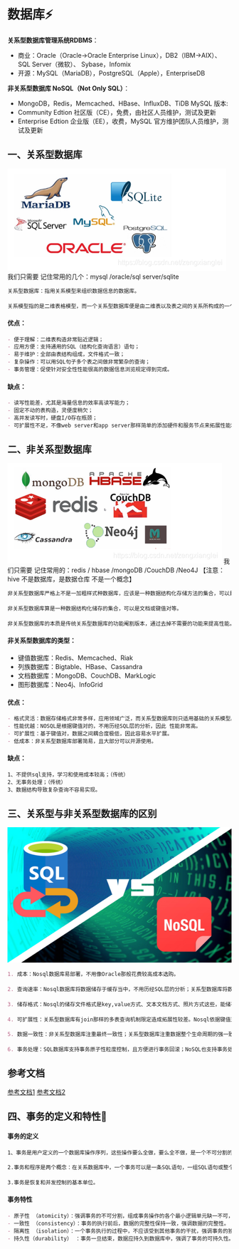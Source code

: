 # 数据库⚡️

**关系型数据库管理系统RDBMS**：

- 商业：Oracle（Oracle->Oracle Enterprise Linux），DB2（IBM->AIX）、SQL Server（微软）、
  Sybase，Infomix
- 开源：MySQL（MariaDB），PostgreSQL（Apple），EnterpriseDB

**非关系型数据库 NoSQL（Not Only SQL）**：

- MongoDB，Redis，Memcached、HBase、InfluxDB、TiDB
  MySQL 版本:
- Community Edtion 社区版（CE），免费，由社区人员维护，测试及更新
- Enterprise Edtion 企业版（EE），收费，MySQL 官方维护团队人员维护，测试及更新

## 一、关系型数据库

![1670768257372](image/数据库必会知识点/1670768257372.png)
我们只需要 记住常用的几个：mysql /oracle/sql server/sqlite

```md
关系型数据库：指用关系模型来组织数据信息的数据库。

关系模型指的是二维表格模型，而一个关系型数据库便是由二维表以及表之间的关系所构成的一个数据集合。
```

#### 优点：

```md
- 便于理解：二维表构造非常贴近逻辑；
- 应用方便：支持通用的SQL（结构化查询语言）语句；
- 易于维护：全部由表结构组成，文件格式一致；
- 复杂操作：可以用SQL句子多个表之间做非常繁杂的查询；
- 事务管理：促使针对安全性性能很高的数据信息浏览规定得到完成。
```

#### 缺点：
```md
- 读写性能差，尤其是海量信息的效率高读写能力；
- 固定不动的表构造，灵便度稍欠；
- 高并发读写时，硬盘I/O存在瓶颈；
- 可扩展性不足，不像web server和app server那样简单的添加硬件和服务节点来拓展性能和负荷工作能力。
```

## 二、非关系型数据库

![1670768340268](image/数据库必会知识点/1670768340268.png)
我们只需要 记住常用的：redis / hbase /mongoDB /CouchDB /Neo4J
【注意：hive 不是数据库，是数据仓库 不是一个概念】

```md
非关系型数据库严格上不是一加粗样式种数据库，应该是一种数据结构化存储方法的集合，可以是文档或者键值对等

非关系型数据库算是一种数据结构化储存的集合，可以是文档或键值对等。

非关系型数据库的本质是传统关系型数据库的功能阉割版本，通过去掉不需要的功能来提高性能。
```

#### 非关系型数据库的类型：

- 键值数据库：Redis、Memcached、Riak
- 列族数据库：Bigtable、HBase、Cassandra
- 文档数据库：MongoDB、CouchDB、MarkLogic
- 图形数据库：Neo4j、InfoGrid

#### 优点：

```md
- 格式灵活：数据存储格式非常多样，应用领域广泛，而关系型数据库则只适用基础的关系模型。
- 性能优越：NOSQL是根据键值对的，不用历经SQL层的分析，因此 性能非常高。
- 可扩展性：基于键值对，数据之间耦合度极低，因此容易水平扩展。
- 低成本：非关系型数据库部署简易，且大部分可以开源使用。
```

#### 缺点：

```md
1、不提供sql支持，学习和使用成本较高；（传统）
2、无事务处理；（传统）
3、数据结构导致复杂查询不容易实现。
```

## 三、关系型与非关系型数据库的区别

![1670771690041](image/数据库必会知识点/1670771690041.png)
```md
1. 成本：Nosql数据库易部署，不用像Oracle那般花费较高成本选购。

2. 查询速率：Nosql数据库将数据储存于缓存当中，不用历经SQL层的分析；关系型数据库将数据储存在电脑硬盘中，查询速率远不如Nosql数据库。

3. 储存格式：Nosql的储存文件格式是key,value方式、文本文档方式、照片方式这些，能储存的对象种类灵活；关系数据库则只适用基础类型。

4. 可扩展性：关系型数据库有join那样的多表查询机制限定造成拓展性较差。Nosql依据键值对，数据中间沒有耦合度，因此容易水平拓展。

5. 数据一致性：非关系型数据库注重最终一致性；关系型数据库注重数据整个生命周期的强一致性。

6. 事务处理：SQL数据库支持事务原子性粒度控制，且方便进行事务回滚；NoSQL也支持事务处理，但可靠性不足，其价值在于可扩展性和大数据量处理。
```

## 参考文档

[参考文档1](https://blog.csdn.net/zengxianglei/article/details/94357189)
[参考文档2](https://www.shulanxt.com/doc/dbdoc/sql-nosql)

## 四、事务的定义和特性🌻

#### 事务的定义

```md
1、事务是用户定义的一个数据库操作序列，这些操作要么全做，要么全不做，是一个不可分割的工作单位。

2.事务和程序是两个概念：在关系数据库中，一个事务可以是一条SQL语句，一组SQL语句或整个程序；一个应用程序通常包含多个事务。

3.事务是恢复和并发控制的基本单位。
```

#### 事务特性
```md
- 原子性 （atomicity）：强调事务的不可分割，组成事务操作的各个最小逻辑单元缺一不可，强调了操作的完整性。
- 一致性 （consistency）：事务的执行前后，数据的完整性保持一致，强调数据的完整性。
- 隔离性 （isolation）：一个事务执行的过程中，不应该受到其他事务的干扰，强调事务的独立性。
- 持久性（durability） ：事务一旦结束，数据应持久到数据库中，强调了事务的可持久性。
```
